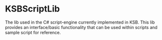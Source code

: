 # KSBScriptLib
The lib used in the C# script-engine currently implemented in KSB. This lib provides an interface/basic functionality that can be used within scripts and sample script for reference.
